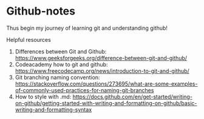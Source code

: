 # Github-notes

Thus begin my journey of learning git and understanding github! 

Helpful resources
1. Differences between Git and Github: https://www.geeksforgeeks.org/difference-between-git-and-github/
2. Codeacademy how to git and github: https://www.freecodecamp.org/news/introduction-to-git-and-github/ 
3. Git branching naming convention: https://stackoverflow.com/questions/273695/what-are-some-examples-of-commonly-used-practices-for-naming-git-branches
4. How to style with .md: https://docs.github.com/en/get-started/writing-on-github/getting-started-with-writing-and-formatting-on-github/basic-writing-and-formatting-syntax
